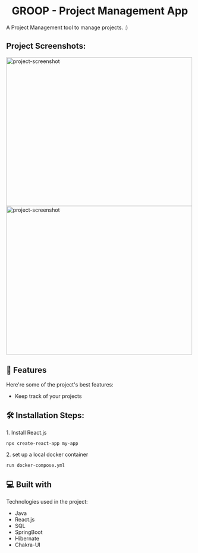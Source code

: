 <h1 align="center" id="title">GROOP - Project Management App</h1>

<p id="description">A Project Management tool to manage projects. :)</p>

<h2>Project Screenshots:</h2>

<img src="https://res.cloudinary.com/practicaldev/image/fetch/s--mHnwt8TI--/c_limit%2Cf_auto%2Cfl_progressive%2Cq_auto%2Cw_880/https://i2.wp.com/blogreact.com/wp-content/uploads/2020/04/HiRes-17.jpg%3Ffit%3D750%252C450%26ssl%3D1" alt="project-screenshot" width="500" height="400/">

<img src="https://res.cloudinary.com/practicaldev/image/fetch/s--mHnwt8TI--/c_limit%2Cf_auto%2Cfl_progressive%2Cq_auto%2Cw_880/https://i2.wp.com/blogreact.com/wp-content/uploads/2020/04/HiRes-17.jpg%3Ffit%3D750%252C450%26ssl%3D1" alt="project-screenshot" width="500" height="400/">

  
  
<h2>🧐 Features</h2>

Here're some of the project's best features:

*   Keep track of your projects

<h2>🛠️ Installation Steps:</h2>

<p>1. Install React.js</p>

```
npx create-react-app my-app
```

<p>2. set up a local docker container</p>

```
run docker-compose.yml
```

  
  
<h2>💻 Built with</h2>

Technologies used in the project:

*   Java
*   React.js
*   SQL
*   SpringBoot
*   Hibernate
*   Chakra-UI
